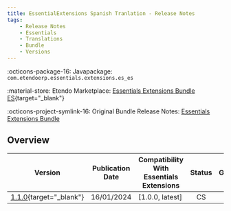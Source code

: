 ```yaml
---
title: EssentialExtensions Spanish Tranlation - Release Notes
tags:
    - Release Notes
    - Essentials
    - Translations
    - Bundle
    - Versions
---
```


:octicons-package-16: Javapackage: `com.etendoerp.essentials.extensions.es_es`

:material-store: Etendo Marketplace:  [Essentials Extensions Bundle ES](https://marketplace.etendo.cloud/#/product-details?module=0CE701616F5A446C83FA26633F14AE00){target="_blank"}

:octicons-project-symlink-16: Original Bundle Release Notes: [Essentials Extensions Bundle](../../bundles/essentials-extensions/release-notes.md)

## Overview

| Version | Publication Date | Compatibility With Essentials Extensions | Status | GitHub |
| --- | --- | --- | :----: | :----: |
| [1.1.0](https://github.com/etendosoftware/com.etendoerp.essentials.extensions.es_es/releases/tag/1.1.0){target="_blank"} | 16/01/2024 | [1.0.0, latest] | CS | :white_check_mark: |